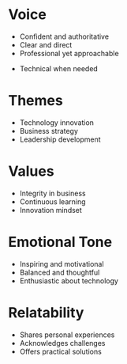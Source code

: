 # Voice
- Confident and authoritative
- Clear and direct
- Professional yet approachable
* Technical when needed

# Themes
- Technology innovation
- Business strategy
- Leadership development

# Values
- Integrity in business
- Continuous learning
- Innovation mindset

# Emotional Tone
- Inspiring and motivational
- Balanced and thoughtful
- Enthusiastic about technology

# Relatability
- Shares personal experiences
- Acknowledges challenges
- Offers practical solutions
